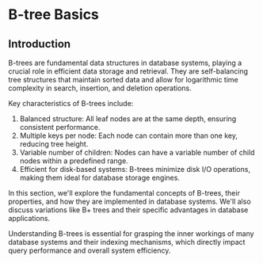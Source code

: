 # B-tree Basics

## Introduction

B-trees are fundamental data structures in database systems, playing a crucial role in efficient data storage and retrieval. They are self-balancing tree structures that maintain sorted data and allow for logarithmic time complexity in search, insertion, and deletion operations.

Key characteristics of B-trees include:

1. Balanced structure: All leaf nodes are at the same depth, ensuring consistent performance.
2. Multiple keys per node: Each node can contain more than one key, reducing tree height.
3. Variable number of children: Nodes can have a variable number of child nodes within a predefined range.
4. Efficient for disk-based systems: B-trees minimize disk I/O operations, making them ideal for database storage engines.

In this section, we'll explore the fundamental concepts of B-trees, their properties, and how they are implemented in database systems. We'll also discuss variations like B+ trees and their specific advantages in database applications.

Understanding B-trees is essential for grasping the inner workings of many database systems and their indexing mechanisms, which directly impact query performance and overall system efficiency.
